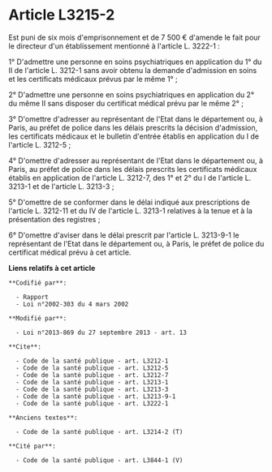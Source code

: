 # Article L3215-2

Est puni de six mois d'emprisonnement et de 7 500 € d'amende le fait pour le directeur d'un établissement mentionné à
l'article L. 3222-1 : 

1° D'admettre une personne en soins psychiatriques en application du 1° du II de l'article L. 3212-1 sans avoir obtenu la
demande d'admission en soins et les certificats médicaux prévus par le même 1° ; 

2° D'admettre une personne en soins psychiatriques en application du 2° du même II sans disposer du certificat médical prévu
par le même 2° ; 

3° D'omettre d'adresser au représentant de l'Etat dans le département ou, à Paris, au préfet de police dans les délais
prescrits la décision d'admission, les certificats médicaux et le bulletin d'entrée établis en application du I de l'article
L. 3212-5 ; 

4° D'omettre d'adresser au représentant de l'Etat dans le département ou, à Paris, au préfet de police dans les délais
prescrits les certificats médicaux établis en application de l'article L. 3212-7, des 1° et 2° du I de l'article L. 3213-1 et
de l'article L. 3213-3 ; 

5° D'omettre de se conformer dans le délai indiqué aux prescriptions de l'article L. 3212-11 et du IV de l'article L. 3213-1
relatives à la tenue et à la présentation des registres ; 

6° D'omettre d'aviser dans le délai prescrit par l'article L. 3213-9-1 le représentant de l'Etat dans le département ou, à
Paris, le préfet de police du certificat médical prévu à cet article.

**Liens relatifs à cet article**

	**Codifié par**:

	  - Rapport
	  - Loi n°2002-303 du 4 mars 2002

	**Modifié par**:

	  - Loi n°2013-869 du 27 septembre 2013 - art. 13

	**Cite**:

	  - Code de la santé publique - art. L3212-1
	  - Code de la santé publique - art. L3212-5
	  - Code de la santé publique - art. L3212-7
	  - Code de la santé publique - art. L3213-1
	  - Code de la santé publique - art. L3213-3
	  - Code de la santé publique - art. L3213-9-1
	  - Code de la santé publique - art. L3222-1

	**Anciens textes**:

	  - Code de la santé publique - art. L3214-2 (T)

	**Cité par**:

	  - Code de la santé publique - art. L3844-1 (V)
